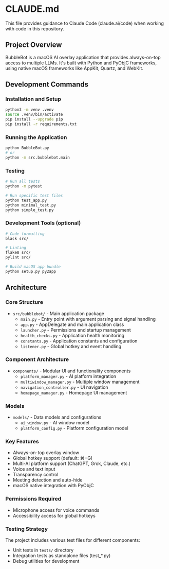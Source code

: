 # CLAUDE.md

This file provides guidance to Claude Code (claude.ai/code) when working with code in this repository.

## Project Overview

BubbleBot is a macOS AI overlay application that provides always-on-top access to multiple LLMs. It's built with Python and PyObjC frameworks, using native macOS frameworks like AppKit, Quartz, and WebKit.

## Development Commands

### Installation and Setup
```bash
python3 -m venv .venv
source .venv/bin/activate
pip install --upgrade pip
pip install -r requirements.txt
```

### Running the Application
```bash
python BubbleBot.py
# or
python -m src.bubblebot.main
```

### Testing
```bash
# Run all tests
python -m pytest

# Run specific test files
python test_app.py
python minimal_test.py
python simple_test.py
```

### Development Tools (optional)
```bash
# Code formatting
black src/

# Linting
flake8 src/
pylint src/

# Build macOS app bundle
python setup.py py2app
```

## Architecture

### Core Structure
- `src/bubblebot/` - Main application package
  - `main.py` - Entry point with argument parsing and signal handling
  - `app.py` - AppDelegate and main application class
  - `launcher.py` - Permissions and startup management
  - `health_checks.py` - Application health monitoring
  - `constants.py` - Application constants and configuration
  - `listener.py` - Global hotkey and event handling

### Component Architecture
- `components/` - Modular UI and functionality components
  - `platform_manager.py` - AI platform integration
  - `multiwindow_manager.py` - Multiple window management
  - `navigation_controller.py` - UI navigation
  - `homepage_manager.py` - Homepage UI management

### Models
- `models/` - Data models and configurations
  - `ai_window.py` - AI window model
  - `platform_config.py` - Platform configuration model

### Key Features
- Always-on-top overlay window
- Global hotkey support (default: ⌘+G)
- Multi-AI platform support (ChatGPT, Grok, Claude, etc.)
- Voice and text input
- Transparency control
- Meeting detection and auto-hide
- macOS native integration with PyObjC

### Permissions Required
- Microphone access for voice commands
- Accessibility access for global hotkeys

### Testing Strategy
The project includes various test files for different components:
- Unit tests in `tests/` directory
- Integration tests as standalone files (test_*.py)
- Debug utilities for development